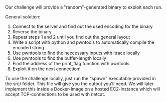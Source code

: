 Our challenge will provide a "random"-generated binary to exploit each run.

General solution:

1. Connect to the server and find out the used encoding for the binary
2. Reverse the binary
3. Repeat steps 1 and 2 until you find out the general layout
4. Write a script with python and pwntools to automatically compile the encoded string
5. Use pwntools to find the neccessary inputs with ltrace locally
6. Use pwntools to find the buffer-length locally
7. Find the address of the print_flag function with pwntools
8. Exploit it on the next connection!


To use the challenge locally, just run the "spawn" executable provided in the src/ folder.
This file will give you the output you'll need.
We will later implement this inside a Docker-Image on a hosted EC2-instance which will accept TCP-connections to be used with netcat.
